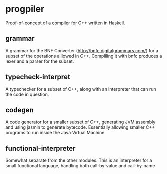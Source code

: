# progpiler

Proof-of-concept of a compiler for C++ written in Haskell. 


## grammar

A grammar for the BNF Converter (http://bnfc.digitalgrammars.com/) for a subset of the operations alllowed in C++. Compliling it with bnfc produces a lexer and a parser for the subset.

## typecheck-interpret

A typechecker for a subset of C++, along with an interpreter that can run the code in question.

## codegen

A code generator for a smaller subset of C++, generating JVM assembly and using jasmin to generate bytecode. Essentially allowing smaller C++ programs to run inside the Java Virtual Machine

## functional-interpreter

Somewhat separate from the other modules. This is an interpreter for a small functional language, handling both call-by-value and call-by-name